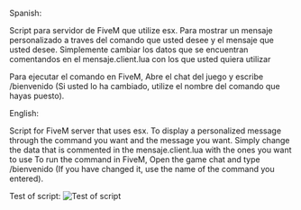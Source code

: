 Spanish:


Script para servidor de FiveM que utilize esx.
Para mostrar un mensaje personalizado a traves del comando que usted desee y el mensaje que usted desee.
Simplemente cambiar los datos que se encuentran comentandos en el mensaje.client.lua con los que usted quiera utilizar

Para ejecutar el comando en FiveM, Abre el chat del juego y escribe /bienvenido (Si usted lo ha cambiado, utilize el nombre del comando que hayas puesto).

English:

Script for FiveM server that uses esx.
To display a personalized message through the command you want and the message you want.
Simply change the data that is commented in the mensaje.client.lua with the ones you want to use
To run the command in FiveM, Open the game chat and type /bienvenido (If you have changed it, use the name of the command you entered).

<span>Test of script:<span>
![Test of script](https://github.com/VillyCoder26/Personalizated-FiveM-Message/blob/main/c929d8d1-ef35-4729-a846-90191f53c47d.gif)
